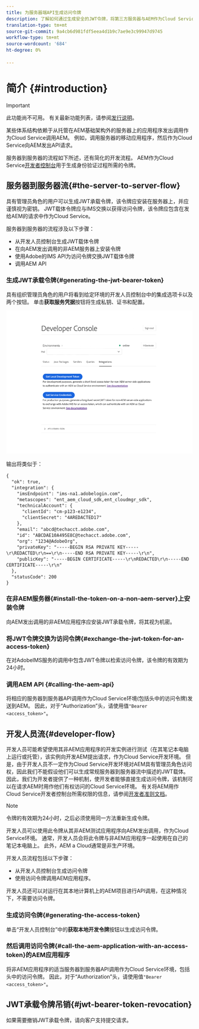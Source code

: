 ```yaml
---
title: 为服务器端API生成访问令牌
description: 了解如何通过生成安全的JWT令牌，将第三方服务器与AEM作为Cloud Service进行通信
translation-type: tm+mt
source-git-commit: 9a4cb6d981fdf5eea4d1b9c7ae9e3c99947d9745
workflow-type: tm+mt
source-wordcount: '684'
ht-degree: 0%

---
```



# 简介 {#introduction}

>[!IMPORTANT]
>
>此功能尚不可用。 有关最新功能列表，请参阅[发行说明](/help/release-notes/release-notes-cloud/release-notes-current.md)。

某些体系结构依赖于从托管在AEM基础架构外的服务器上的应用程序发出调用作为Cloud Service调用AEM。 例如，调用服务器的移动应用程序，然后作为Cloud Service向AEM发出API请求。

服务器到服务器的流程如下所述，还有简化的开发流程。 AEM作为Cloud Service[开发者控制台](development-guidelines.md#crxde-lite-and-developer-console)用于生成身份验证过程所需的令牌。

## 服务器到服务器流{#the-server-to-server-flow}

具有管理员角色的用户可以生成JWT承载令牌，该令牌应安装在服务器上，并应谨慎视为密钥。 JWT载体令牌应与IMS交换以获得访问令牌，该令牌应包含在发给AEM的请求中作为Cloud Service。

服务器到服务器的流程涉及以下步骤：

* 从开发人员控制台生成JWT载体令牌
* 在向AEM发出调用的非AEM服务器上安装令牌
* 使用Adobe的IMS API为访问令牌交换JWT载体令牌
* 调用AEM API

### 生成JWT承载令牌{#generating-the-jwt-bearer-token}

具有组织管理员角色的用户将看到给定环境的开发人员控制台中的集成选项卡以及两个按钮。 单击&#x200B;**获取服务凭据**&#x200B;按钮将生成私钥、证书和配置。

![JWT Generation](assets/JWTtoken3.png)

输出将类似于：

```
{
  "ok": true,
  "integration": {
    "imsEndpoint": "ims-na1.adobelogin.com",
    "metascopes": "ent_aem_cloud_sdk,ent_cloudmgr_sdk",
    "technicalAccount": {
      "clientId": "cm-p123-e1234",
      "clientSecret": "4AREDACTED17"
    },
    "email": "abcd@techacct.adobe.com",
    "id": "ABCDAE10A495E8C@techacct.adobe.com",
    "org": "1234@AdobeOrg",
    "privateKey": "-----BEGIN RSA PRIVATE KEY-----\r\REDACTED\r\n==\r\n-----END RSA PRIVATE KEY-----\r\n",
    "publicKey": "-----BEGIN CERTIFICATE-----\r\nREDACTED\r\n-----END CERTIFICATE-----\r\n"
  },
  "statusCode": 200
}
```

### 在非AEM服务器{#install-the-token-on-a-non-aem-server}上安装令牌

向AEM发出调用的非AEM应用程序应安装JWT承载令牌，将其视为机密。

### 将JWT令牌交换为访问令牌{#exchange-the-jwt-token-for-an-access-token}

在对AdobeIMS服务的调用中包含JWT令牌以检索访问令牌，该令牌的有效期为24小时。

### 调用AEM API {#calling-the-aem-api}

将相应的服务器到服务器API调用作为Cloud Service环境(包括头中的访问令牌)发送到AEM。 因此，对于“Authorization”头，请使用值`"Bearer <access_token>"`。

<!-- ### Code Samples {#code-samples}

https://git.corp.adobe.com/boston/skyline-api-client-lib (internal note: URL will change to public git repo before we publish) contains client libraries written in node.js that will exchange the JSON outputted by the developer console for an access token. -->

## 开发人员流{#developer-flow}

开发人员可能希望使用其非AEM应用程序的开发实例进行测试（在其笔记本电脑上运行或托管），该实例向开发AEM提出请求，作为Cloud Service开发环境。 但是，由于开发人员不一定作为Cloud Service开发环境对AEM具有管理员角色访问权，因此我们不能假设他们可以生成常规服务器到服务器流中描述的JWT载体。 因此，我们为开发者提供了一种机制，使开发者能够直接生成访问令牌，该机制可以在请求AEM时用作他们有权访问的Cloud Service环境。 有关将AEM用作Cloud Service开发者控制台所需权限的信息，请参阅[开发者准则文档](/help/implementing/developing/introduction/development-guidelines.md)。

>[!NOTE]
>
>令牌的有效期为24小时，之后必须使用同一方法重新生成令牌。

开发人员可以使用此令牌从其非AEM测试应用程序向AEM发出调用，作为Cloud Service环境。 通常，开发人员会将此令牌与非AEM应用程序一起使用在自己的笔记本电脑上。 此外，AEM a Cloud通常是非生产环境。

开发人员流程包括以下步骤：

* 从开发人员控制台生成访问令牌
* 使用访问令牌调用AEM应用程序。

开发人员还可以对运行在其本地计算机上的AEM项目进行API调用，在这种情况下，不需要访问令牌。

### 生成访问令牌{#generating-the-access-token}

单击“开发人员控制台”中的&#x200B;**获取本地开发令牌**&#x200B;按钮以生成访问令牌。

### 然后调用访问令牌{#call-the-aem-application-with-an-access-token}的AEM应用程序

将非AEM应用程序的适当服务器到服务器API调用作为Cloud Service环境，包括头中的访问令牌。 因此，对于“Authorization”头，请使用值`"Bearer <access_token>"`。

## JWT承载令牌吊销{#jwt-bearer-token-revocation}

如果需要撤销JWT承载令牌，请向客户支持提交请求。